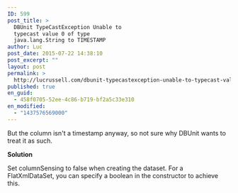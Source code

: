 ```yaml
---
ID: 599
post_title: >
  DBUnit TypeCastException Unable to
  typecast value 0 of type
  java.lang.String to TIMESTAMP
author: Luc
post_date: 2015-07-22 14:38:10
post_excerpt: ""
layout: post
permalink: >
  http://lucrussell.com/dbunit-typecastexception-unable-to-typecast-value-0-of-type-java-lang-string-to-timestamp/
published: true
en_guid:
  - 458f0705-52ee-4c86-b719-bf2a5c33e310
en_modified:
  - "1437576569000"
---
```

<p>But the column isn't a timestamp anyway, so not sure why DBUnit wants to treat it as such.</p>

<p><b>Solution</b></p>

<p>Set columnSensing to false when creating the dataset. For a FlatXmlDataSet, you can specify a boolean in the constructor to achieve this.</p>